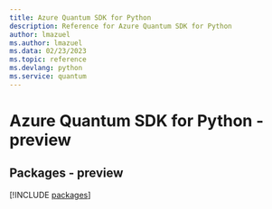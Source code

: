 ```yaml
---
title: Azure Quantum SDK for Python
description: Reference for Azure Quantum SDK for Python
author: lmazuel
ms.author: lmazuel
ms.data: 02/23/2023
ms.topic: reference
ms.devlang: python
ms.service: quantum
---
```

# Azure Quantum SDK for Python - preview
## Packages - preview
[!INCLUDE [packages](quantum-index.md)]